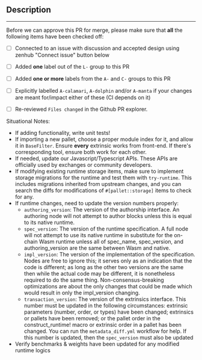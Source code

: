 ## Description

---

Before we can approve this PR for merge, please make sure that **all** the following items have been checked off:
- [ ] Connected to an issue with discussion and accepted design using zenhub "Connect issue" button below
- [ ] Added **one** label out of the `L-` group to this PR
- [ ] Added **one or more** labels from the `A-` and `C-` groups to this PR
- [ ] Explicitly labelled `A-calamari`, `A-dolphin` and/or `A-manta` if your changes are meant for/impact either of these (CI depends on it)
- [ ] Re-reviewed `Files changed` in the Github PR explorer.


Situational Notes:
- If adding functionality, write unit tests!
- If importing a new pallet, choose a proper module index for it, and allow it in `BaseFilter`. Ensure **every** extrinsic works from front-end. If there's corresponding tool, ensure both work for each other.
- If needed, update our Javascript/Typescript APIs. These APIs are officially used by exchanges or community developers.
- If modifying existing runtime storage items, make sure to implement storage migrations for the runtime and test them with `try-runtime`. This includes migrations inherited from upstream changes, and you can search the diffs for modifications of `#[pallet::storage]` items to check for any.
- If runtime changes, need to update the version numbers properly:
   * `authoring_version`: The version of the authorship interface. An authoring node will not attempt to author blocks unless this is equal to its native runtime.
   * `spec_version`: The version of the runtime specification. A full node will not attempt to use its native runtime in substitute for the on-chain Wasm runtime unless all of spec_name, spec_version, and authoring_version are the same between Wasm and native.
   * `impl_version`: The version of the implementation of the specification. Nodes are free to ignore this; it serves only as an indication that the code is different; as long as the other two versions are the same then while the actual code may be different, it is nonetheless required to do the same thing. Non-consensus-breaking optimizations are about the only changes that could be made which would result in only the impl_version changing.
   * `transaction_version`: The version of the extrinsics interface. This number must be updated in the following circumstances: extrinsic parameters (number, order, or types) have been changed; extrinsics or pallets have been removed; or the pallet order in the construct_runtime! macro or extrinsic order in a pallet has been changed. You can run the `metadata_diff.yml` workflow for help. If this number is updated, then the `spec_version` must also be updated
- Verify benchmarks & weights have been updated for any modified runtime logics
